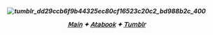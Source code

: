 <h5 align="center"



![tumblr_dd29ccb6f9b44325ec80cf16523c20c2_bd988b2c_400](https://github.com/user-attachments/assets/c1c8a9f4-fb8d-404f-a444-cc5ead016334)




[𝖬𝖺𝗂𝗇]() ✦ [𝖠𝗍𝖺𝖻𝗈𝗈𝗄]() ✦ [𝖳𝗎𝗆𝖻𝗅𝗋]()

